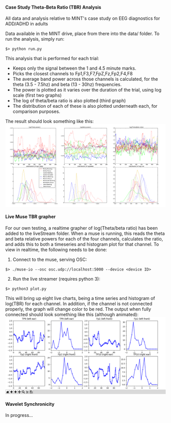 #### Case Study Theta-Beta Ratio (TBR) Analysis
All data and analysis relative to MINT's case study on EEG diagnostics for ADD/ADHD in adults

Data available in the MINT drive, place from there into the data/ folder.
To run the analysis, simply run:
```
$> python run.py
```
This analysis that is performed for each trial:
* Keeps only the signal between the 1 and 4.5 minute marks.
* Picks the closest channels to Fp1,F3,F7,FpZ,Fz,Fp2,F4,F8
* The average band power across those channels is calculated, for the theta (3.5 - 7.5hz) and beta (13 - 30hz) frequencies.
* The power is plotted as it varies over the duration of the trial, using log scale (first two graphs)
* The log of theta/beta ratio is also plotted (third graph)
* The distribution of each of these is also plotted underneath each, for comparison purposes.

The result should look something like this:
![TBR Output](https://raw.githubusercontent.com/UBCMint/CaseStudy/master/output/subjectTBR.png)

#### Live Muse TBR grapher
For our own testing, a realtime grapher of log(Theta/beta ratio) has been added to the liveStream folder. When a muse is running, this reads the theta and beta relative powers for each of the four channels, calculates the ratio, and adds this to both a timeseries and histogram plot for that channel. To view in realtime, the following needs to be done:
1) Connect to the muse, serving OSC:
```
$> ./muse-io --osc osc.udp://localhost:5000 --device <device ID>
```
2) Run the live streamer (requires python 3):
```
$> python3 plot.py
```
This will bring up eight live charts, being a time series and histogram of log(TBR) for each channel. In addition, if the channel is not connected properly, the graph will change color to be red. The output when fully connected should look something like this (although animated):
![Live TBR Output](https://raw.githubusercontent.com/UBCMint/CaseStudy/master/output/liveStreamTBR.png)

#### Wavelet Synchronicity
In progress...

